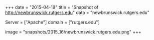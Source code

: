
+++
date = "2015-04-19"
title = "Snapshot of http://newbrunswick.rutgers.edu"
data = "newbrunswick.rutgers.edu"

Server = ["Apache"]
domain = ["rutgers.edu"]

  image = "snapshots/2015_16/newbrunswick.rutgers.edu.png"
+++
#
